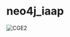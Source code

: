 # neo4j_iaap
![CGE2](https://user-images.githubusercontent.com/40756487/146851781-07d2f8e6-268c-4e34-aff0-8b6fcca07cc2.png)
